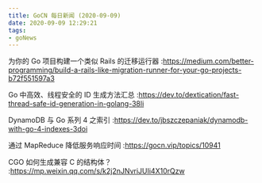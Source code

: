```yaml
---
title: GoCN 每日新闻 (2020-09-09)
date: 2020-09-09 12:29:21
tags:
- goNews
---
```

为你的 Go 项目构建一个类似 Rails 的迁移运行器 :https://medium.com/better-programming/build-a-rails-like-migration-runner-for-your-go-projects-b72f551597a3

Go 中高效、线程安全的 ID 生成方法汇总 :https://dev.to/dextication/fast-thread-safe-id-generation-in-golang-38li

DynamoDB 与 Go 系列 4 之索引 :https://dev.to/jbszczepaniak/dynamodb-with-go-4-indexes-3doi

通过 MapReduce 降低服务响应时间 :https://gocn.vip/topics/10941

CGO 如何生成兼容 C 的结构体？ :https://mp.weixin.qq.com/s/k2j2nJNvriJUIi4X10rQzw

